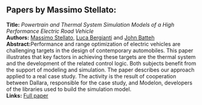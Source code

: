 <h2>Papers by Massimo Stellato:</h2>
<p>
<b>Title:</b> <i> Powertrain and Thermal System Simulation Models of a High Performance Electric Road Vehicle </i> <br />
<b>Authors:</b> <a href="../authors/author_257.html">Massimo Stellato</a>, <a href="../authors/author_26.html">Luca Bergianti</a> and <a href="../authors/author_17.html">John Batteh</a><br />
<b>Abstract:</b>Performance and range optimization of electric vehicles are challenging targets in the design of contemporary automobiles. This paper illustrates that key factors in achieving these targets are the thermal system and the development of the related control logic. Both subjects benefit from the support of modeling and simulation. The paper describes our approach applied to a real case study.
The activity is the result of cooperation between Dallara, responsible for the case study, and Modelon, developers of the libraries used to build the simulation model.<br />
<b>Links:</b> <a href="../submissions/ecp17132171_StellatoBergiantiBatteh.pdf">Full paper</a></p>